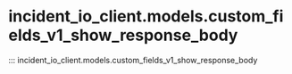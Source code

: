 # incident_io_client.models.custom_fields_v1_show_response_body

::: incident_io_client.models.custom_fields_v1_show_response_body